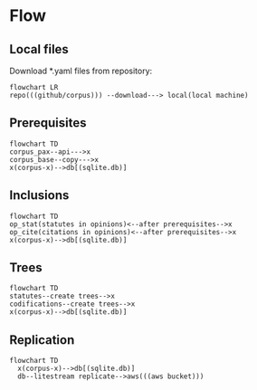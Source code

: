 # Flow

## Local files

Download *.yaml files from repository:

```mermaid
flowchart LR
repo(((github/corpus))) --download---> local(local machine)
```

## Prerequisites

```mermaid
flowchart TD
corpus_pax--api--->x
corpus_base--copy--->x
x(corpus-x)-->db[(sqlite.db)]
```

## Inclusions

```mermaid
flowchart TD
op_stat(statutes in opinions)<--after prerequisites-->x
op_cite(citations in opinions)<--after prerequisites-->x
x(corpus-x)-->db[(sqlite.db)]
```

## Trees

```mermaid
flowchart TD
statutes--create trees-->x
codifications--create trees-->x
x(corpus-x)-->db[(sqlite.db)]
```

## Replication

```mermaid
flowchart TD
  x(corpus-x)-->db[(sqlite.db)]
  db--litestream replicate-->aws(((aws bucket)))
```
